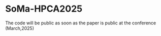 # SoMa-HPCA2025
The code will be public as soon as the paper is public at the conference (March,2025)
